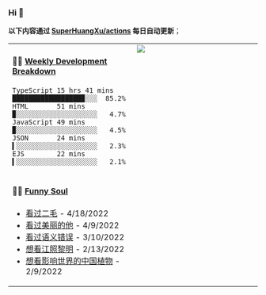 
### Hi 👋

**以下内容通过 <a href="https://github.com/SuperHuangXu/SuperHuangXu/actions" target="_blank">SuperHuangXu/actions</a> 每日自动更新**；

<table width="800px">
<tr>
<td valign="top" width="50%">

#### 🏊‍♂️ <a href="https://gist.github.com/SuperHuangXu/d3e32e70ad1d22b5a3c5e8fc3c67dcc5" target="_blank">Weekly Development Breakdown</a>

```text
TypeScript 15 hrs 41 mins █████████████████▉░░░  85.2%
HTML       51 mins        ▉░░░░░░░░░░░░░░░░░░░░   4.7%
JavaScript 49 mins        ▉░░░░░░░░░░░░░░░░░░░░   4.5%
JSON       24 mins        ▍░░░░░░░░░░░░░░░░░░░░   2.3%
EJS        22 mins        ▍░░░░░░░░░░░░░░░░░░░░   2.1%
```

</td>
<td valign="top" width="50%">
<a href="https://github.com/SuperHuangXu">
  <img align="center" src="https://github-readme-stats.vercel.app/api/top-langs/?username=SuperHuangXu&layout=compact&theme=radical" />
</a>
</td>
</tr>
<tr>
<td valign="top" width="50%">

#### 🤾‍♂️ <a href="https://www.douban.com/people/135404786/" target="_blank">Funny Soul</a>

* <a href='http://movie.douban.com/subject/33441821/' target='_blank'>看过二毛</a> - 4/18/2022
* <a href='http://movie.douban.com/subject/35609549/' target='_blank'>看过美丽的他</a> - 4/9/2022
* <a href='http://movie.douban.com/subject/35741365/' target='_blank'>看过语义错误</a> - 3/10/2022
* <a href='http://movie.douban.com/subject/35390637/' target='_blank'>想看江照黎明</a> - 2/13/2022
* <a href='http://movie.douban.com/subject/27021260/' target='_blank'>想看影响世界的中国植物</a> - 2/9/2022

</td>
</tr>
</table>
